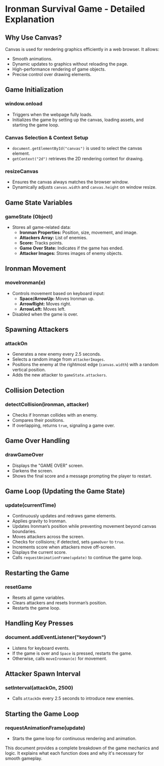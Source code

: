 # **Ironman Survival Game - Detailed Explanation**

## **Why Use Canvas?**
Canvas is used for rendering graphics efficiently in a web browser. It allows:
- Smooth animations.
- Dynamic updates to graphics without reloading the page.
- High-performance rendering of game objects.
- Precise control over drawing elements.

## **Game Initialization**
### **window.onload**
- Triggers when the webpage fully loads.
- Initializes the game by setting up the canvas, loading assets, and starting the game loop.

### **Canvas Selection & Context Setup**
- `document.getElementById("canvas")` is used to select the canvas element.
- `getContext("2d")` retrieves the 2D rendering context for drawing.

### **resizeCanvas**
- Ensures the canvas always matches the browser window.
- Dynamically adjusts `canvas.width` and `canvas.height` on window resize.

## **Game State Variables**
### **gameState** (Object)
- Stores all game-related data:
  - **Ironman Properties:** Position, size, movement, and image.
  - **Attackers Array:** List of enemies.
  - **Score:** Tracks points.
  - **Game Over State:** Indicates if the game has ended.
  - **Attacker Images:** Stores images of enemy objects.

## **Ironman Movement**
### **moveIronman(e)**
- Controls movement based on keyboard input:
  - **Space/ArrowUp:** Moves Ironman up.
  - **ArrowRight:** Moves right.
  - **ArrowLeft:** Moves left.
- Disabled when the game is over.

## **Spawning Attackers**
### **attackOn**
- Generates a new enemy every 2.5 seconds.
- Selects a random image from `attackerImages`.
- Positions the enemy at the rightmost edge (`canvas.width`) with a random vertical position.
- Adds the new attacker to `gameState.attackers`.

## **Collision Detection**
### **detectCollision(ironman, attacker)**
- Checks if Ironman collides with an enemy.
- Compares their positions.
- If overlapping, returns `true`, signaling a game over.

## **Game Over Handling**
### **drawGameOver**
- Displays the "GAME OVER" screen.
- Darkens the screen.
- Shows the final score and a message prompting the player to restart.

## **Game Loop (Updating the Game State)**
### **update(currentTime)**
- Continuously updates and redraws game elements.
- Applies gravity to Ironman.
- Updates Ironman’s position while preventing movement beyond canvas boundaries.
- Moves attackers across the screen.
- Checks for collisions; if detected, sets `gameOver` to `true`.
- Increments score when attackers move off-screen.
- Displays the current score.
- Calls `requestAnimationFrame(update)` to continue the game loop.

## **Restarting the Game**
### **resetGame**
- Resets all game variables.
- Clears attackers and resets Ironman’s position.
- Restarts the game loop.

## **Handling Key Presses**
### **document.addEventListener("keydown")**
- Listens for keyboard events.
- If the game is over and `Space` is pressed, restarts the game.
- Otherwise, calls `moveIronman(e)` for movement.

## **Attacker Spawn Interval**
### **setInterval(attackOn, 2500)**
- Calls `attackOn` every 2.5 seconds to introduce new enemies.

## **Starting the Game Loop**
### **requestAnimationFrame(update)**
- Starts the game loop for continuous rendering and animation.

This document provides a complete breakdown of the game mechanics and logic. It explains what each function does and why it's necessary for smooth gameplay.


